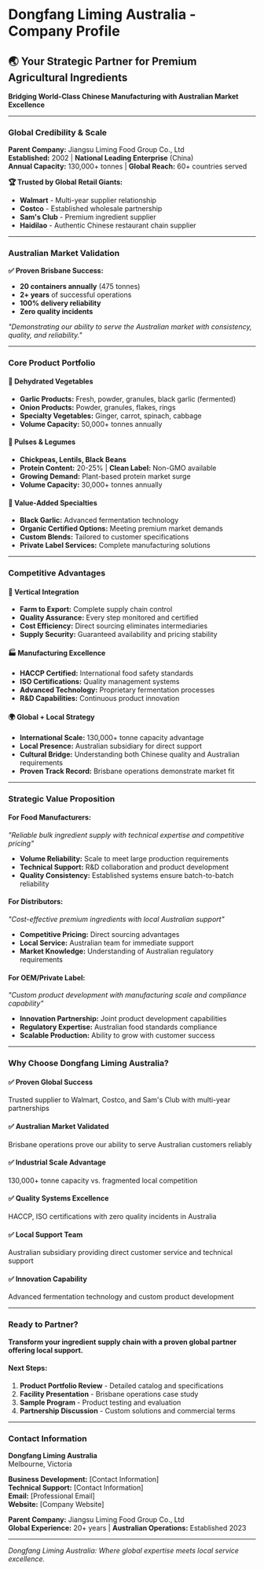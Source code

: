 # Dongfang Liming Australia - Company Profile

## 🌏 Your Strategic Partner for Premium Agricultural Ingredients

**Bridging World-Class Chinese Manufacturing with Australian Market Excellence**

---

### **Global Credibility & Scale**

**Parent Company:** Jiangsu Liming Food Group Co., Ltd  
**Established:** 2002 | **National Leading Enterprise** (China)  
**Annual Capacity:** 130,000+ tonnes | **Global Reach:** 60+ countries served  

**🏆 Trusted by Global Retail Giants:**
- **Walmart** - Multi-year supplier relationship
- **Costco** - Established wholesale partnership  
- **Sam's Club** - Premium ingredient supplier
- **Haidilao** - Authentic Chinese restaurant chain supplier

---

### **Australian Market Validation**

**✅ Proven Brisbane Success:**
- **20 containers annually** (475 tonnes)
- **2+ years** of successful operations
- **100% delivery reliability** 
- **Zero quality incidents**

*"Demonstrating our ability to serve the Australian market with consistency, quality, and reliability."*

---

### **Core Product Portfolio**

#### **🌾 Dehydrated Vegetables**
- **Garlic Products:** Fresh, powder, granules, black garlic (fermented)
- **Onion Products:** Powder, granules, flakes, rings
- **Specialty Vegetables:** Ginger, carrot, spinach, cabbage
- **Volume Capacity:** 50,000+ tonnes annually

#### **🌱 Pulses & Legumes**
- **Chickpeas, Lentils, Black Beans**
- **Protein Content:** 20-25% | **Clean Label:** Non-GMO available
- **Growing Demand:** Plant-based protein market surge
- **Volume Capacity:** 30,000+ tonnes annually

#### **🥄 Value-Added Specialties**
- **Black Garlic:** Advanced fermentation technology
- **Organic Certified Options:** Meeting premium market demands
- **Custom Blends:** Tailored to customer specifications
- **Private Label Services:** Complete manufacturing solutions

---

### **Competitive Advantages**

#### **🔗 Vertical Integration**
- **Farm to Export:** Complete supply chain control
- **Quality Assurance:** Every step monitored and certified
- **Cost Efficiency:** Direct sourcing eliminates intermediaries
- **Supply Security:** Guaranteed availability and pricing stability

#### **🏭 Manufacturing Excellence**
- **HACCP Certified:** International food safety standards
- **ISO Certifications:** Quality management systems
- **Advanced Technology:** Proprietary fermentation processes
- **R&D Capabilities:** Continuous product innovation

#### **🌍 Global + Local Strategy**
- **International Scale:** 130,000+ tonne capacity advantage
- **Local Presence:** Australian subsidiary for direct support
- **Cultural Bridge:** Understanding both Chinese quality and Australian requirements
- **Proven Track Record:** Brisbane operations demonstrate market fit

---

### **Strategic Value Proposition**

#### **For Food Manufacturers:**
*"Reliable bulk ingredient supply with technical expertise and competitive pricing"*
- **Volume Reliability:** Scale to meet large production requirements
- **Technical Support:** R&D collaboration and product development
- **Quality Consistency:** Established systems ensure batch-to-batch reliability

#### **For Distributors:**
*"Cost-effective premium ingredients with local Australian support"*
- **Competitive Pricing:** Direct sourcing advantages
- **Local Service:** Australian team for immediate support
- **Market Knowledge:** Understanding of Australian regulatory requirements

#### **For OEM/Private Label:**
*"Custom product development with manufacturing scale and compliance capability"*
- **Innovation Partnership:** Joint product development capabilities
- **Regulatory Expertise:** Australian food standards compliance
- **Scalable Production:** Ability to grow with customer success

---

### **Why Choose Dongfang Liming Australia?**

#### **✅ Proven Global Success**
Trusted supplier to Walmart, Costco, and Sam's Club with multi-year partnerships

#### **✅ Australian Market Validated**
Brisbane operations prove our ability to serve Australian customers reliably

#### **✅ Industrial Scale Advantage**
130,000+ tonne capacity vs. fragmented local competition

#### **✅ Quality Systems Excellence**
HACCP, ISO certifications with zero quality incidents in Australia

#### **✅ Local Support Team**
Australian subsidiary providing direct customer service and technical support

#### **✅ Innovation Capability**
Advanced fermentation technology and custom product development

---

### **Ready to Partner?**

**Transform your ingredient supply chain with a proven global partner offering local support.**

#### **Next Steps:**
1. **Product Portfolio Review** - Detailed catalog and specifications
2. **Facility Presentation** - Brisbane operations case study
3. **Sample Program** - Product testing and evaluation
4. **Partnership Discussion** - Custom solutions and commercial terms

---

### **Contact Information**

**Dongfang Liming Australia**  
Melbourne, Victoria  

**Business Development:** [Contact Information]  
**Technical Support:** [Contact Information]  
**Email:** [Professional Email]  
**Website:** [Company Website]  

**Parent Company:** Jiangsu Liming Food Group Co., Ltd  
**Global Experience:** 20+ years | **Australian Operations:** Established 2023

---

*Dongfang Liming Australia: Where global expertise meets local service excellence.* 